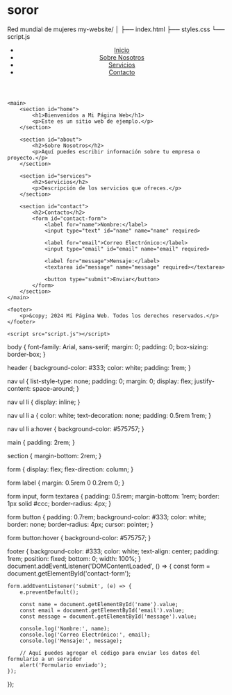 # soror
Red mundial de mujeres 
my-website/
│
├── index.html
├── styles.css
└── script.js
<!DOCTYPE html>
<html lang="es">
<head>
    <meta charset="UTF-8">
    <meta name="viewport" content="width=device-width, initial-scale=1.0">
    <title>Mi Página Web</title>
    <link rel="stylesheet" href="styles.css">
</head>
<body>
    <header>
        <nav>
            <ul>
                <li><a href="#home">Inicio</a></li>
                <li><a href="#about">Sobre Nosotros</a></li>
                <li><a href="#services">Servicios</a></li>
                <li><a href="#contact">Contacto</a></li>
            </ul>
        </nav>
    </header>
    
    <main>
        <section id="home">
            <h1>Bienvenidos a Mi Página Web</h1>
            <p>Este es un sitio web de ejemplo.</p>
        </section>
        
        <section id="about">
            <h2>Sobre Nosotros</h2>
            <p>Aquí puedes escribir información sobre tu empresa o proyecto.</p>
        </section>
        
        <section id="services">
            <h2>Servicios</h2>
            <p>Descripción de los servicios que ofreces.</p>
        </section>
        
        <section id="contact">
            <h2>Contacto</h2>
            <form id="contact-form">
                <label for="name">Nombre:</label>
                <input type="text" id="name" name="name" required>
                
                <label for="email">Correo Electrónico:</label>
                <input type="email" id="email" name="email" required>
                
                <label for="message">Mensaje:</label>
                <textarea id="message" name="message" required></textarea>
                
                <button type="submit">Enviar</button>
            </form>
        </section>
    </main>
    
    <footer>
        <p>&copy; 2024 Mi Página Web. Todos los derechos reservados.</p>
    </footer>
    
    <script src="script.js"></script>
</body>
</html>
body {
    font-family: Arial, sans-serif;
    margin: 0;
    padding: 0;
    box-sizing: border-box;
}

header {
    background-color: #333;
    color: white;
    padding: 1rem;
}

nav ul {
    list-style-type: none;
    padding: 0;
    margin: 0;
    display: flex;
    justify-content: space-around;
}

nav ul li {
    display: inline;
}

nav ul li a {
    color: white;
    text-decoration: none;
    padding: 0.5rem 1rem;
}

nav ul li a:hover {
    background-color: #575757;
}

main {
    padding: 2rem;
}

section {
    margin-bottom: 2rem;
}

form {
    display: flex;
    flex-direction: column;
}

form label {
    margin: 0.5rem 0 0.2rem 0;
}

form input, form textarea {
    padding: 0.5rem;
    margin-bottom: 1rem;
    border: 1px solid #ccc;
    border-radius: 4px;
}

form button {
    padding: 0.7rem;
    background-color: #333;
    color: white;
    border: none;
    border-radius: 4px;
    cursor: pointer;
}

form button:hover {
    background-color: #575757;
}

footer {
    background-color: #333;
    color: white;
    text-align: center;
    padding: 1rem;
    position: fixed;
    bottom: 0;
    width: 100%;
}
document.addEventListener('DOMContentLoaded', () => {
    const form = document.getElementById('contact-form');
    
    form.addEventListener('submit', (e) => {
        e.preventDefault();
        
        const name = document.getElementById('name').value;
        const email = document.getElementById('email').value;
        const message = document.getElementById('message').value;
        
        console.log('Nombre:', name);
        console.log('Correo Electrónico:', email);
        console.log('Mensaje:', message);
        
        // Aquí puedes agregar el código para enviar los datos del formulario a un servidor
        alert('Formulario enviado');
    });
});

